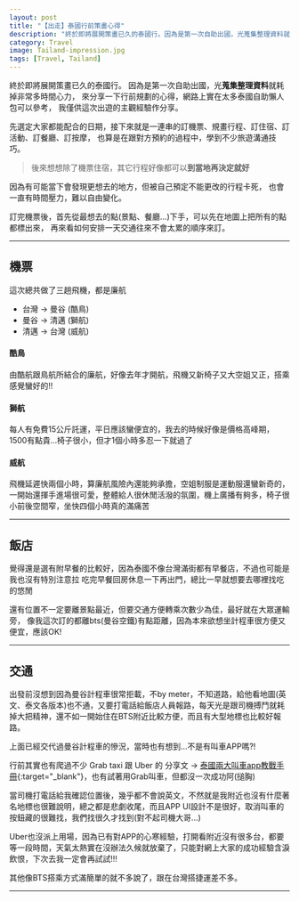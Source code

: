 ```yaml
---
layout: post
title: "【出走】泰國行前策畫心得"
description: "終於即將展開策畫已久的泰國行。因為是第一次自助出國，光蒐集整理資料就耗掉非常多時間心力，來分享一下行前規劃的心得，網路上實在太多泰國自助懶人包可以參考，我僅供這次出遊的主觀經驗作分享。"
category: Travel
image: Tailand-impression.jpg
tags: [Travel, Tailand]
---
```


終於即將展開策畫已久的泰國行。
因為是第一次自助出國，光**蒐集整理資料**就耗掉非常多時間心力，
來分享一下行前規劃的心得，網路上實在太多泰國自助懶人包可以參考，
我僅供這次出遊的主觀經驗作分享。

先選定大家都能配合的日期，接下來就是一連串的訂機票、規畫行程、訂住宿、訂活動、訂餐廳、訂按摩，
也算是在跟對方預約的過程中，學到不少旅遊溝通技巧。

> 後來想想除了機票住宿，其它行程好像都可以**到當地再決定就好**

因為有可能當下會發現更想去的地方，但被自己預定不能更改的行程卡死，
也會一直有時間壓力，難以自由變化。

訂完機票後，首先從最想去的點(景點、餐廳...)下手，可以先在地圖上把所有的點都標出來，
再來看如何安排一天交通往來不會太累的順序來訂。

---

## 機票
這次總共做了三趟飛機，都是廉航

- 台灣 → 曼谷 (酷鳥)
- 曼谷 → 清邁 (獅航)
- 清邁 → 台灣 (威航)

#### 酷鳥  
由酷航跟鳥航所結合的廉航，好像去年才開航，飛機又新椅子又大空姐又正，搭乘感覺蠻好的!!

#### 獅航  
每人有免費15公斤託運，平日應該蠻便宜的，我去的時候好像是價格高峰期，1500有點貴...椅子很小，但才1個小時多忍一下就過了

#### 威航  
飛機延遲快兩個小時，算廉航風險內還能夠承擔，空姐制服是運動服還蠻新奇的，一開始還揮手進場很可愛，整體給人很休閒活潑的氛圍，機上廣播有夠多，椅子很小前後空間窄，坐快四個小時真的滿痛苦

---

## 飯店

覺得還是選有附早餐的比較好，因為泰國不像台灣滿街都有早餐店，不過也可能是我也沒有特別注意拉
吃完早餐回房休息一下再出門，總比一早就想要去哪裡找吃的悠閒

還有位置不一定要離景點最近，但要交通方便轉乘次數少為佳，最好就在大眾運輸旁，
像我這次訂的都離bts(曼谷空鐵)有點距離，因為本來欲想坐計程車很方便又便宜，應該OK!  

---

## 交通

出發前沒想到因為曼谷計程車很常拒載，不by meter，不知道路，給他看地圖(英文、泰文各版本)也不通，又要打電話給飯店人員報路，每天光是跟司機搏鬥就耗掉大把精神，還不如一開始住在BTS附近比較方便，而且有大型地標也比較好報路。

上面已經交代過曼谷計程車的慘況，當時也有想到...不是有叫車APP嗎?!

行前其實也有爬過不少 Grab taxi 跟 Uber 的 分享文 → [泰國兩大叫車app教戰手冊](http://bangkokgoplay.pixnet.net/blog/post/63016417-uber%EF%BC%86grab-taxi%EF%BC%8D%E6%B3%B0%E5%9C%8B%E5%85%A9%E5%A4%A7%E5%8F%AB%E8%BB%8Aapp%E6%95%99%E6%88%B0%E6%89%8B%E5%86%8A){:target="_blank"}，也有試著用Grab叫車，但都沒一次成功阿(搥胸)

當司機打電話給我確認位置後，幾乎都不會說英文，不然就是我附近也沒有什麼著名地標也很難說明，總之都是悲劇收尾，而且APP UI設計不是很好，取消叫車的按鈕藏的很難找，我們找很久才找到(對不起司機大哥...)

Uber也沒派上用場，因為已有對APP的心寒經驗，打開看附近沒有很多台，都要等一段時間，天氣太熱實在沒辦法久候就放棄了，只能對網上大家的成功經驗含淚飲恨，下次去我一定會再試試!!!

其他像BTS搭乘方式滿簡單的就不多說了，跟在台灣搭捷運差不多。






------------------------------


